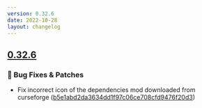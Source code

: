 ```yaml
---
version: 0.32.6
date: 2022-10-28
layout: changelog
---
```

## [0.32.6](#0.32.6)
### 🐛 Bug Fixes & Patches

- Fix incorrect icon of the dependencies mod downloaded from curseforge ([b5e1abd2da3634dd1f97c06ce708cfd9476f20d3](https://github.com/Voxelum/x-minecraft-launcher/commit/b5e1abd2da3634dd1f97c06ce708cfd9476f20d3))